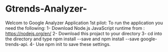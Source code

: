 # Gtrends-Analyzer-
Welcom to Google Analyzer Application 1st pilot:
To run the application you need the following:
1- Download Node.js JavaScript runtime from : https://nodejs.org/en/ 
2- Download this projact to your directory
3- cd into the directory and type npm install --save  and npm install --save google-trends-api.
4- Use npm init to save these settings.
